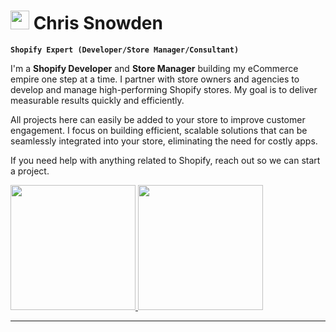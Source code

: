   # <img width="30px" height="30px" src="https://cdn.worldvectorlogo.com/logos/shopify.svg"/> Chris Snowden

**`Shopify Expert (Developer/Store Manager/Consultant)`**

I'm a **Shopify Developer** and **Store Manager** building my eCommerce empire one step at a time. I partner with store owners and agencies to develop and manage high-performing Shopify stores. My goal is to deliver measurable results quickly and efficiently.

All projects here can easily be added to your store to improve customer engagement. I focus on building efficient, scalable solutions that can be seamlessly integrated into your store, eliminating the need for costly apps.

If you need help with anything related to Shopify, reach out so we can start a project.

<a href="https://www.upwork.com/freelancers/~014fa307150d741118">
<img width="200px" src="https://cdn.shopify.com/s/files/1/0716/3605/8351/files/Group_188_5ebc4d32-011a-4800-a492-da8e1ba58ca1.png?v=1725047289"/>
</a>
<a href="https://chrissnowden.com/">
 <img width="200px" src="https://cdn.shopify.com/s/files/1/0716/3605/8351/files/Group_190.png?v=1725047289"/> 
</a>

---
